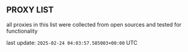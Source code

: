 ## PROXY LIST

all proxies in this list were collected from open sources and tested for functionality

last update: `2025-02-24 04:03:57.585003+00:00` UTC